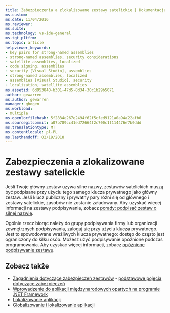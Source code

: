 ```yaml
---
title: Zabezpieczenia a zlokalizowane zestawy satelickie | Dokumentacja firmy Microsoft
ms.custom: 
ms.date: 11/04/2016
ms.reviewer: 
ms.suite: 
ms.technology: vs-ide-general
ms.tgt_pltfrm: 
ms.topic: article
helpviewer_keywords:
- key pairs for strong-named assemblies
- strong-named assemblies, security considerations
- satellite assemblies, localized
- code signing, assemblies
- security [Visual Studio], assemblies
- strong-named assemblies, localized
- assemblies [Visual Studio], security
- localization, satellite assemblies
ms.assetid: 6d953840-b301-47d5-8d34-30c1b29b5071
author: gewarren
ms.author: gewarren
manager: ghogen
ms.workload:
- multiple
ms.openlocfilehash: 5f2834e267e2494f62f5cfed9121a0a94a22afb0
ms.sourcegitcommit: a07b789cc41ed72664f2c700c1f114476e7b0ddd
ms.translationtype: MT
ms.contentlocale: pl-PL
ms.lasthandoff: 02/19/2018
---
```

# <a name="security-and-localized-satellite-assemblies"></a>Zabezpieczenia a zlokalizowane zestawy satelickie

Jeśli Twoje główny zestaw używa silne nazwy, zestawów satelickich muszą być podpisane przy użyciu tego samego klucza prywatnego jako główny zestaw. Jeśli klucz publiczny i prywatny pary różni się od głównego i zestawy satelickie, zasobów nie zostanie załadowany. Aby uzyskać więcej informacji na zestawy podpisywania, zobacz [porady: podpisać zestaw o silnej nazwie](/dotnet/framework/app-domains/how-to-sign-an-assembly-with-a-strong-name).  
  
 Ogólnie rzecz biorąc należy do grupy podpisywania firmy lub organizacji zewnętrznych podpisywania, zaloguj się przy użyciu klucza prywatnego. Jest to spowodowane wrażliwych klucza prywatnego: dostęp do często jest ograniczony do kilku osób. Możesz użyć podpisywanie opóźnione podczas programowania. Aby uzyskać więcej informacji, zobacz [opóźnione podpisywanie zestawu](/dotnet/framework/app-domains/delay-sign-assembly).  
  
## <a name="see-also"></a>Zobacz także

- [Zagadnienia dotyczące zabezpieczeń zestawów](/dotnet/framework/app-domains/assembly-security-considerations)  - [podstawowe pojęcia dotyczące zabezpieczeń](/dotnet/standard/security/key-security-concepts)   
- [Wprowadzenie do aplikacji międzynarodowych opartych na programie .NET Framework](../ide/introduction-to-international-applications-based-on-the-dotnet-framework.md)   
- [Lokalizowanie aplikacji](../ide/localizing-applications.md)   
- [Globalizowanie i lokalizowanie aplikacji](../ide/globalizing-and-localizing-applications.md)